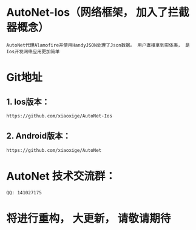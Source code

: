 # AutoNet-Ios（网络框架， 加入了拦截器概念）

	AutoNet代理Alamofire并使用HandyJSON处理了Json数据。 用户直接拿到实体类， 是Ios开发网络应用更加简单

# Git地址
## 1. Ios版本：
	https://github.com/xiaoxige/AutoNet-Ios
## 2. Android版本：
	https://github.com/xiaoxige/AutoNet
# AutoNet 技术交流群：
	QQ: 141027175

# 将进行重构， 大更新， 请敬请期待
